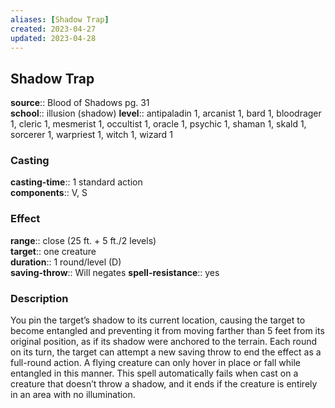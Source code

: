 ```yaml
---
aliases: [Shadow Trap]
created: 2023-04-27
updated: 2023-04-28
---
```


## Shadow Trap

**source**:: Blood of Shadows pg. 31  
**school**:: illusion (shadow)
**level**:: antipaladin 1, arcanist 1, bard 1, bloodrager 1, cleric 1, mesmerist 1, occultist 1, oracle 1, psychic 1, shaman 1, skald 1, sorcerer 1, warpriest 1, witch 1, wizard 1

### Casting

**casting-time**:: 1 standard action  
**components**:: V, S

### Effect

**range**:: close (25 ft. + 5 ft./2 levels)  
**target**:: one creature  
**duration**:: 1 round/level (D)  
**saving-throw**:: Will negates
**spell-resistance**:: yes

### Description

You pin the target’s shadow to its current location, causing the target to become entangled and preventing it from moving farther than 5 feet from its original position, as if its shadow were anchored to the terrain. Each round on its turn, the target can attempt a new saving throw to end the effect as a full-round action. A flying creature can only hover in place or fall while entangled in this manner. This spell automatically fails when cast on a creature that doesn’t throw a shadow, and it ends if the creature is entirely in an area with no illumination.
